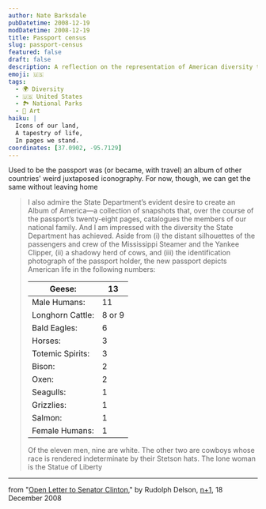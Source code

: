 ```yaml
---
author: Nate Barksdale
pubDatetime: 2008-12-19
modDatetime: 2008-12-19
title: Passport census
slug: passport-census
featured: false
draft: false
description: A reflection on the representation of American diversity through its passport imagery.
emoji: 🇺🇸
tags:
  - 🌍 Diversity
  - 🇺🇸 United States
  - 🏞️ National Parks
  - 🎨 Art
haiku: |
  Icons of our land,  
  A tapestry of life,  
  In pages we stand.
coordinates: [37.0902, -95.7129]
---
```


Used to be the passport was (or became, with travel) an album of other countries' weird juxtaposed iconography. For now, though, we can get the same without leaving home

> I also admire the State Department’s evident desire to create an Album of America—a collection of snapshots that, over the course of the passport’s twenty-eight pages, catalogues the members of our national family. And I am impressed with the diversity the State Department has achieved. Aside from (i) the distant silhouettes of the passengers and crew of the Mississippi Steamer and the Yankee Clipper, (ii) a shadowy herd of cows, and (iii) the identification photograph of the passport holder, the new passport depicts American life in the following numbers:
>
> | Geese:           | 13     |
> | ---------------- | ------ |
> | Male Humans:     | 11     |
> | Longhorn Cattle: | 8 or 9 |
> | Bald Eagles:     | 6      |
> | Horses:          | 3      |
> | Totemic Spirits: | 3      |
> | Bison:           | 2      |
> | Oxen:            | 2      |
> | Seagulls:        | 1      |
> | Grizzlies:       | 1      |
> | Salmon:          | 1      |
> | Female Humans:   | 1      |
>
> Of the eleven men, nine are white. The other two are cowboys whose race is rendered indeterminate by their Stetson hats. The lone woman is the Statue of Liberty

---

from "[Open Letter to Senator Clinton](http://web.archive.org/web/20090321104918/http://www.nplusonemag.com:80/delson-piece)," by Rudolph Delson, [n+1](http://web.archive.org/web/20090321104918/http://www.nplusonemag.com:80/delson-piece), 18 December 2008
